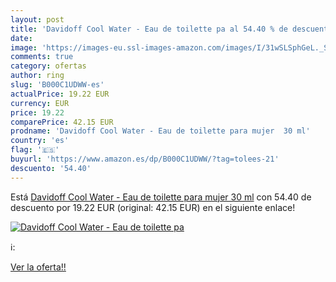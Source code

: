 ```yaml
---
layout: post
title: 'Davidoff Cool Water - Eau de toilette pa al 54.40 % de descuento'
date: 
image: 'https://images-eu.ssl-images-amazon.com/images/I/31wSLSphGeL._SL200_.jpg'
comments: true
category: ofertas
author: ring
slug: 'B000C1UDWW-es'
actualPrice: 19.22 EUR
currency: EUR
price: 19.22
comparePrice: 42.15 EUR
prodname: 'Davidoff Cool Water - Eau de toilette para mujer  30 ml'
country: 'es'
flag: '🇪🇸'
buyurl: 'https://www.amazon.es/dp/B000C1UDWW/?tag=tolees-21'
descuento: '54.40'
---
```


Está [Davidoff Cool Water - Eau de toilette para mujer  30 ml](https://www.amazon.es/dp/B000C1UDWW/?tag=tolees-21) con 54.40 de descuento por 19.22 EUR (original: 42.15 EUR) en el siguiente enlace!

[![Davidoff Cool Water - Eau de toilette pa](https://images-eu.ssl-images-amazon.com/images/I/31wSLSphGeL._SL200_.jpg)](https://www.amazon.es/dp/B000C1UDWW/?tag=tolees-21)

ℹ️:


[Ver la oferta!!](https://www.amazon.es/dp/B000C1UDWW/?tag=tolees-21)
